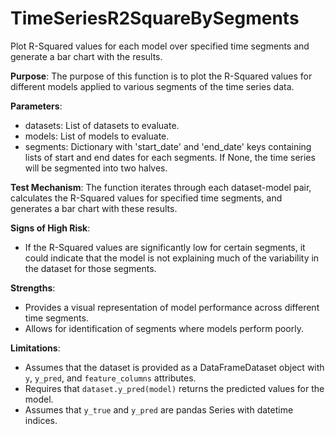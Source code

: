 # TimeSeriesR2SquareBySegments

Plot R-Squared values for each model over specified time segments and generate a bar chart
with the results.

**Purpose**: The purpose of this function is to plot the R-Squared values for different models applied to various segments of the time series data.

**Parameters**:
- datasets: List of datasets to evaluate.
- models: List of models to evaluate.
- segments: Dictionary with 'start_date' and 'end_date' keys containing lists of start and end dates for each segments. If None, the time series will be segmented into two halves.

**Test Mechanism**: The function iterates through each dataset-model pair, calculates the R-Squared values for specified time segments, and generates a bar chart with these results.

**Signs of High Risk**:
- If the R-Squared values are significantly low for certain segments, it could indicate that the model is not explaining much of the variability in the dataset for those segments.

**Strengths**:
- Provides a visual representation of model performance across different time segments.
- Allows for identification of segments where models perform poorly.

**Limitations**:
- Assumes that the dataset is provided as a DataFrameDataset object with `y`, `y_pred`, and `feature_columns` attributes.
- Requires that `dataset.y_pred(model)` returns the predicted values for the model.
- Assumes that `y_true` and `y_pred` are pandas Series with datetime indices.
